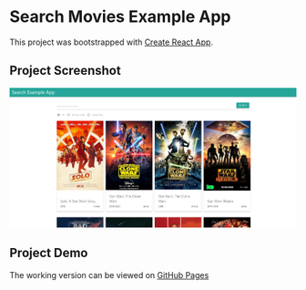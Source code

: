 # Search Movies Example App

This project was bootstrapped with [Create React App](https://github.com/facebook/create-react-app).

## Project Screenshot

![](public/screen.png)

## Project Demo

The working version can be viewed on [GitHub Pages](https://yomche.github.io/movies-search-app/)
